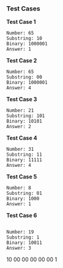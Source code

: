 ### Test Cases

**Test Case 1**
```
Number: 65
Substring: 10
Binary: 1000001
Answer: 1
```
**Test Case 2**
```
Number: 65
Substring: 00
Binary: 1000001
Answer: 4
```
**Test Case 3**
```
Number: 21
Substring: 101
Binary: 10101
Answer: 2
```
**Test Case 4**
```
Number: 31
Substring: 11
Binary: 11111
Answer: 4
```
**Test Case 5**
```
Number: 8
Substring: 01
Binary: 1000
Answer: 1
```
**Test Case 6**
```

Number: 19
Substring: 1
Binary: 10011
Answer: 3
```

10 00 00 00 00 00 1
